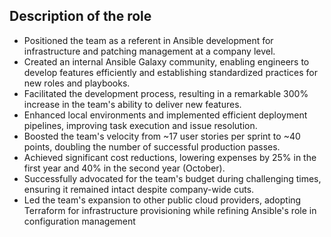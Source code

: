 ## Description of the role
- Positioned the team as a referent in Ansible development for infrastructure and patching management at a company level.
- Created an internal Ansible Galaxy community, enabling engineers to develop features efficiently and establishing standardized practices for new roles and playbooks.
- Facilitated the development process, resulting in a remarkable 300% increase in the team's ability to deliver new features.
- Enhanced local environments and implemented efficient deployment pipelines, improving task execution and issue resolution.
- Boosted the team's velocity from ~17 user stories per sprint to ~40 points, doubling the number of successful production passes.
- Achieved significant cost reductions, lowering expenses by 25% in the first year and 40% in the second year (October).
- Successfully advocated for the team's budget during challenging times, ensuring it remained intact despite company-wide cuts.
- Led the team's expansion to other public cloud providers, adopting Terraform for infrastructure provisioning while refining Ansible's role in configuration management
